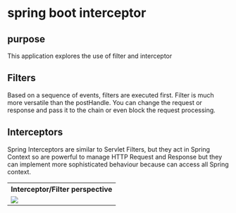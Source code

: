 # spring boot interceptor

## purpose

This application explores the use of filter and interceptor

Filters
-------

Based on a sequence of events, filters are executed first.
Filter is much more versatile than the postHandle. You can change the request or response and pass it to the chain or even block the request processing.


Interceptors
------------

Spring Interceptors are similar to Servlet Filters, but they act in Spring Context so are powerful to manage HTTP Request and Response but they can implement more sophisticated behaviour because can access all Spring context.


<table>
   <tr>
      <th>Interceptor/Filter perspective</th>
   </tr>
   <tr>
      <td><img src="https://i.stack.imgur.com/9iCub.png"></td>
   </tr>
</table>

